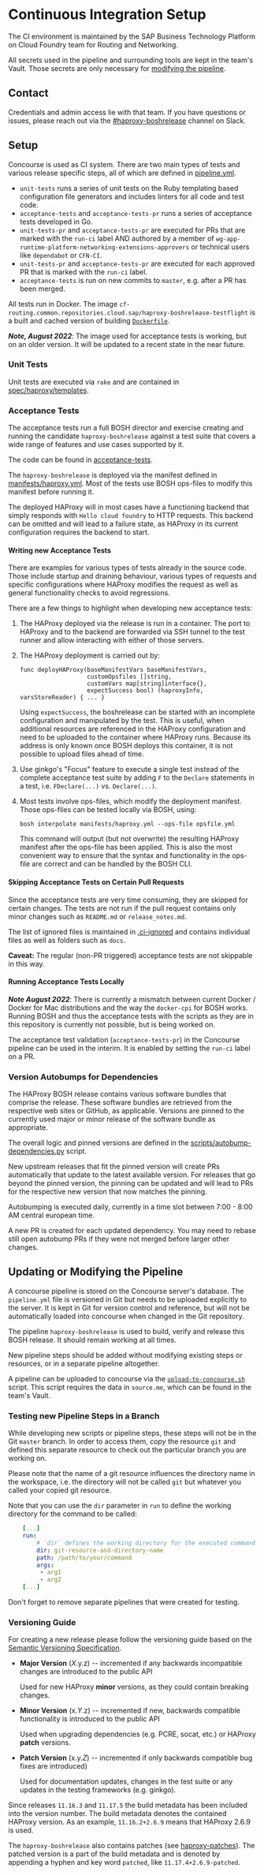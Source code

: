 # Continuous Integration Setup

The CI environment is maintained by the SAP Business Technology Platform on Cloud Foundry team for Routing and Networking.

All secrets used in the pipeline and surrounding tools are kept in the team's Vault. Those secrets are only necessary for [modifying the pipeline](#updating-or-modifying-the-pipeline).
## Contact

Credentials and admin access lie with that team. If you have questions or issues, please reach out via the [#haproxy-boshrelease](https://cloudfoundry.slack.com/archives/C0XRT9L22) channel on Slack.

## Setup

Concourse is used as CI system. There are two main types of tests and various release specific steps, all of which are defined in [pipeline.yml](pipeline.yml).

  * `unit-tests` runs a series of unit tests on the Ruby templating based configuration file generators and includes linters for all code and test code.
  * `acceptance-tests` and `acceptance-tests-pr` runs a series of acceptance tests developed in Go.
  * `unit-tests-pr` and `acceptance-tests-pr` are executed for PRs that are marked with the `run-ci` label AND authored by a member of `wg-app-runtime-platform-networking-extensions-approvers` or technical users like `dependabot` or `CFN-CI`.
  * `unit-tests-pr` and `acceptance-tests-pr` are executed for each approved PR that is marked with the `run-ci` label.
  * `acceptance-tests` is run on new commits to `master`, e.g. after a PR has been merged.

All tests run in Docker. The image `cf-routing.common.repositories.cloud.sap/haproxy-boshrelease-testflight` is a built and cached version of building [`Dockerfile`](Dockerfile).

***Note, August 2022***: The image used for acceptance tests is working, but on an older version. It will be updated to a recent state in the near future.

### Unit Tests

Unit tests are executed via `rake` and are contained in [spec/haproxy/templates](../spec/haproxy/templates).

### Acceptance Tests

The acceptance tests run a full BOSH director and exercise creating and running the candidate `haproxy-boshrelease` against a test suite that covers a wide range of features and use cases supported by it.

The code can be found in [acceptance-tests](../acceptance-tests/).

The `haproxy-boshrelease` is deployed via the manifest defined in [manifests/haproxy.yml](../manifests/haproxy.yml). Most of the tests use BOSH ops-files to modify this manifest before running it.

The deployed HAProxy will in most cases have a functioning backend that simply responds with `Hello cloud foundry` to HTTP requests. This backend can be omitted and will lead to a failure state, as HAProxy in its current configuration requires the backend to start.

#### Writing new Acceptance Tests

There are examples for various types of tests already in the source code. Those include startup and draining behaviour, various types of requests and specific configurations where HAProxy modifies the request as well as general functionality checks to avoid regressions.

 There are a few things to highlight when developing new acceptance tests:

1. The HAProxy deployed via the release is run in a container. The port to HAProxy and to the backend are forwarded via SSH tunnel to the test runner and allow interacting with either of those servers.
2. The HAProxy deployment is carried out by:

   ```golang
   func deployHAProxy(baseManifestVars baseManifestVars, 
                      customOpsfiles []string, 
                      customVars map[string]interface{}, 
                      expectSuccess bool) (haproxyInfo, varsStoreReader) { ... }
   ```

   Using `expectSuccess`, the boshrelease can be started with an incomplete configuration and manipulated by the test. This is useful, when additional resources are referenced in the HAProxy configuration and need to be uploaded to the container where HAProxy runs. Because its address is only known once BOSH deploys this container, it is not possible to upload files ahead of time.
3. Use ginkgo's "Focus" feature to execute a single test instead of the complete acceptance test suite by adding `F` to the `Declare` statements in a test, i.e. `FDeclare(...)` vs. `Declare(...)`.
4. Most tests involve ops-files, which modify the deployment manifest. Those ops-files can be tested locally via BOSH, using:

   ```shell
   bosh interpolate manifests/haproxy.yml --ops-file opsfile.yml
   ```

   This command will output (but not overwrite) the resulting HAProxy manifest after the ops-file has been applied. This is also the most convenient way to ensure that the syntax and functionality in the ops-file are correct and can be handled by the BOSH CLI.

#### Skipping Acceptance Tests on Certain Pull Requests

Since the acceptance tests are very time consuming, they are skipped for certain changes. The tests are not run if the pull request contains only minor changes such as `README.md` or `release_notes.md`.

The list of ignored files is maintained in [.ci-ignored](https://github.com/cloudfoundry/haproxy-boshrelease/blob/master/ci/.ci-ignore) and contains individual files as well as folders such as `docs`.

**Caveat:** The regular (non-PR triggered) acceptance tests are not skippable in this way.

#### Running Acceptance Tests Locally

***Note August 2022***: There is currently a mismatch between current Docker / Docker for Mac distributions and the way the `docker-cpi` for BOSH works. Running BOSH and thus the acceptance tests with the scripts as they are in this repository is currently not possible, but is being worked on.

The acceptance test validation (`acceptance-tests-pr`) in the Concourse pipeline can be used in the interim. It is enabled by setting the `run-ci` label on a PR.

### Version Autobumps for Dependencies

The HAProxy BOSH release contains various software bundles that comprise the release. These software bundles are retrieved from the respective web sites or GitHub, as applicable.
Versions are pinned to the currently used major or minor release of the software bundle as appropriate.

The overall logic and pinned versions are defined in the [scripts/autobump-dependencies.py](scripts/autobump-dependencies.py) script.

New upstream releases that fit the pinned version will create PRs automatically that update to the latest available version. For releases that go beyond the pinned version, the pinning can be updated and will lead to PRs for the respective new version that now matches the pinning.

Autobumping is executed daily, currently in a time slot between 7:00 - 8:00 AM central european time.

A new PR is created for each updated dependency. You may need to rebase still open autobump PRs if they were not merged before larger other changes.

## Updating or Modifying the Pipeline

A concourse pipeline is stored on the Concourse server's database. The `pipeline.yml` file is versioned in Git but needs to be uploaded explicitly to the server. It is kept in Git for version control and reference, but will not be automatically loaded into concourse when changed in the Git repository.

The pipeline `haproxy-boshrelease` is used to build, verify and release this BOSH release. It should remain working at all times.

New pipeline steps should be added without modifying existing steps or resources, or in a separate pipeline altogether.

A pipeline can be uploaded to concourse via the [`upload-to-concourse.sh`](upload-to-concourse.sh) script. This script requires the data in `source.me`, which can be found in the team's Vault.

### Testing new Pipeline Steps in a Branch

While developing new scripts or pipeline steps, these steps will not be in the Git `master` branch. In order to access them, _copy_ the resource `git` and defined this separate resource to check out the particular branch you are working on.

Please note that the name of a git resource influences the directory name in the workspace, i.e. the directory will not be called `git` but whatever you called your copied git resource.

Note that you can use the `dir` parameter in `run` to define the working directory for the command to be called:

```yaml
    [...]
    run:
        # `dir` defines the working directory for the executed command
        dir: git-resource-and-directory-name
        path: /path/to/your/command
        args:
         - arg1
         - arg2
    [...]
```

Don't forget to remove separate pipelines that were created for testing.

### Versioning Guide

For creating a new release please follow the versioning guide based on the [Semantic Versioning Specification](https://semver.org/).

* **Major Version** (*X*.y.z) -- incremented if any backwards incompatible changes are introduced to the public API

  Used for new HAProxy **minor** versions, as they could contain breaking changes.
* **Minor Version** (x.*Y*.z) -- incremented if new, backwards compatible functionality is introduced to the public API
  
  Used when upgrading dependencies (e.g. PCRE, socat, etc.) or HAProxy **patch** versions.
* **Patch Version** (x.y.*Z*) -- incremented if only backwards compatible bug fixes are introduced)
  
  Used for documentation updates, changes in the test suite or any updates in the testing frameworks (e.g. ginkgo).

Since releases `11.16.3` and `11.17.5` the build metadata has been included into the version number. The build metadata denotes the contained HAProxy version. As an example, `11.16.2+2.6.9` means that HAProxy 2.6.9 is used.

The `haproxy-boshrelease` also contains patches (see [haproxy-patches](../haproxy-patches)). The patched version is a part of the build metadata and is denoted by appending a hyphen and key word `patched`, like `11.17.4+2.6.9-patched`.


